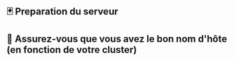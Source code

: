  ## 🃏 Preparation du serveur
 

:horse: Assurez-vous que vous avez le bon nom d'hôte (en fonction de votre cluster)
 ----------------------------------------------------------------------------
